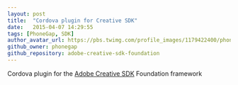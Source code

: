 ```yaml
---
layout: post
title:  "Cordova plugin for Creative SDK"
date:   2015-04-07 14:29:55
tags: [PhoneGap, SDK]
author_avatar_url: https://pbs.twimg.com/profile_images/1179422400/phonegap_dp2_400x400.png
github_owner: phonegap
github_repository: adobe-creative-sdk-foundation
---
```


Cordova plugin for the [Adobe Creative SDK](https://creativesdk.adobe.com) Foundation framework